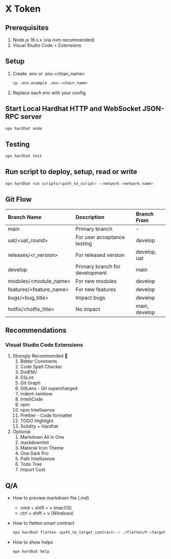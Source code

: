 # X Token

## Prerequisites

1. Node.js 16.x.x (via nvm recommended)
2. Visual Studio Code + Extensions

## Setup

1. Create .env or .env.<chian_name>

    ```sh
    cp .env.example .env.<chain_name>
    ```

2. Replace each env with your config

## Start Local Hardhat HTTP and WebSocket JSON-RPC server

```sh
npx hardhat node
```

## Testing

```sh
npx hardhat test
```

## Run script to deploy, setup, read or write

```sh
npx hardhat run scripts/<path_to_script> --network <network_name>
```

## Git Flow

| Branch Name             | Description                    | Branch From   |
| :---------------------- | :----------------------------- | :------------ |
| main                    | Primary branch                 | -             |
| uat/<uat_round>         | For user acceptance testing    | develop       |
| releases/<r_version>    | For released version           | develop, uat  |
| develop                 | Primary branch for development | main          |
| modules/<module_name>   | For new modules                | develop       |
| features/<feature_name> | For new features               | develop       |
| bugs/<bug_title>        | Impact bugs                    | develop       |
| hotfix/<hotfix_title>   | No impact                      | main, develop |

## Recommendations

### Visual Studio Code Extensions

1. Strongly Recommended 💪
   1. Better Comments
   2. Code Spell Checker
   3. DotENV
   4. ESLint
   5. Git Graph
   6. GitLens - Git supercharged
   7. indent-rainbow
   8. IntelliCode
   9. npm
   10. npm Intellisense
   11. Prettier - Code formatter
   12. TODO Highlight
   13. Solidity + Hardhat
2. Optional
   1. Markdown All in One
   2. markdownlint
   3. Material Icon Theme
   4. One Dark Pro
   5. Path Intellisense
   6. Todo Tree
   7. Import Cost

## Q/A

- How to preview markdown file (.md)
  - cmd + shift + v (macOS)
  - ctrl + shift + v (Windows)

- How to flatten smart contract

    ```sh
    npx hardhat flatten <path_to_target_contract> > ./flatten/F-<target_contract_name>
    ```

- How to show helps

    ```sh
    npx hardhat help
    ```
